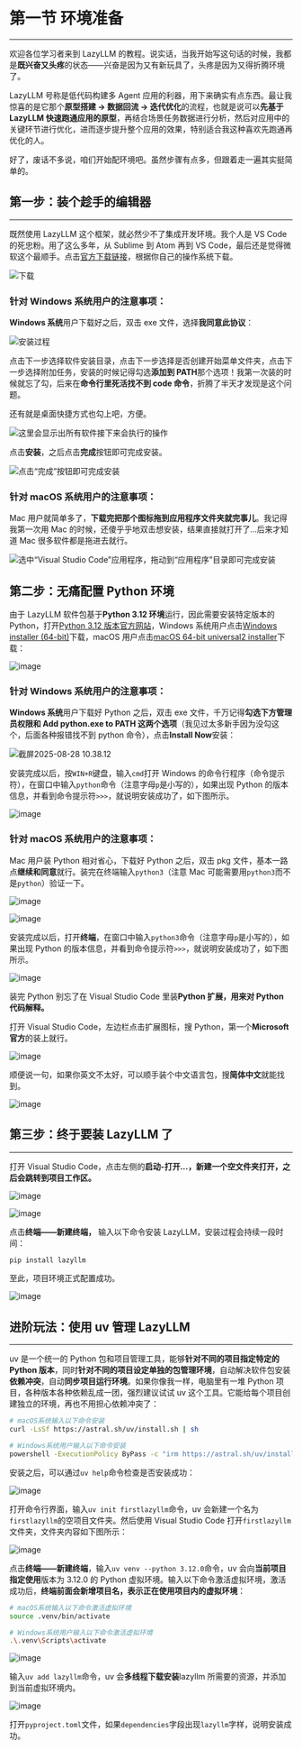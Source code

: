 # 第一节 环境准备

---

欢迎各位学习者来到 LazyLLM 的教程。说实话，当我开始写这句话的时候，我都是**既兴奋又头疼**的状态——兴奋是因为又有新玩具了，头疼是因为又得折腾环境了。

LazyLLM 号称是低代码构建多 Agent 应用的利器，用下来确实有点东西。最让我惊喜的是它那个**原型搭建 → 数据回流 → 迭代优化**的流程，也就是说可以**先基于 LazyLLM 快速跑通应用的原型**，再结合场景任务数据进行分析，然后对应用中的关键环节进行优化，进而逐步提升整个应用的效果，特别适合我这种喜欢先跑通再优化的人。

好了，废话不多说，咱们开始配环境吧。虽然步骤有点多，但跟着走一遍其实挺简单的。

## **第一步：装个趁手的编辑器**

---

既然使用 LazyLLM 这个框架，就必然少不了集成开发环境。我个人是 VS Code 的死忠粉。用了这么多年，从 Sublime 到 Atom 再到 VS Code，最后还是觉得微软这个最顺手。点击[官方下载链接](https://code.visualstudio.com/Download)，根据你自己的操作系统下载。

![下载](../assets/image-20250828083847-nakcxeo.png "Visual Studio Code官方下载")

### 针对 Windows 系统用户的注意事项：

**Windows 系统**用户下载好之后，双击 exe 文件，选择**我同意此协议**：

![安装过程](../assets/image-20250828084010-3yk22rq.png "Windows系统安装过程")

点击下一步选择软件安装目录，点击下一步选择是否创建开始菜单文件夹，点击下一步选择附加任务，安装的时候记得勾选**添加到 PATH**那个选项！我第一次装的时候就忘了勾，后来在**命令行里死活找不到 code 命令**，折腾了半天才发现是这个问题。

还有就是桌面快捷方式也勾上吧，方便。

![这里会显示出所有软件接下来会执行的操作](https://s2.loli.net/2025/02/20/KogicTb85Fqz12O.png)

点击**安装**，之后点击**完成**按钮即可完成安装。

![点击“完成”按钮即可完成安装](https://s2.loli.net/2025/02/20/pvYazVoE9R5GfPT.png)

### 针对 macOS 系统用户的注意事项：

Mac 用户就简单多了，**下载完把那个图标拖到应用程序文件夹就完事儿**。我记得我第一次用 Mac 的时候，还傻乎乎地双击想安装，结果直接就打开了...后来才知道 Mac 很多软件都是拖进去就行。

![选中“Visual Studio Code”应用程序，拖动到“应用程序”目录即可完成安装](https://s2.loli.net/2025/02/20/vfdHkUzFrR1KV9M.png)

## **第二步：无痛配置 Python 环境**

由于 LazyLLM 软件包基于**Python 3.12 环境**运行，因此需要安装特定版本的 Python，打开[Python 3.12 版本官方网站](https://www.python.org/downloads/release/python-3120/)，Windows 系统用户点击[Windows installer (64-bit)](https://www.python.org/ftp/python/3.12.0/python-3.12.0-amd64.exe)下载，macOS 用户点击[macOS 64-bit universal2 installer](https://www.python.org/ftp/python/3.12.0/python-3.12.0-macos11.pkg)下载：

![image](../assets/image-20250828103512-0e6j6eb.png "Python下载")

### 针对 Windows 系统用户的注意事项：

**Windows 系统**用户下载好 Python 之后，双击 exe 文件，千万记得**勾选下方管理员权限和 Add python.exe to PATH 这两个选项**（我见过太多新手因为没勾这个，后面各种报错找不到 python 命令），点击**Install Now**安装：

![截屏2025-08-28 10.38.12](../assets/截屏2025-08-28%2010.38.12-20250828104151-ufijvcf.png)

安装完成以后，按`WIN+R`键盘，输入`cmd`打开 Windows 的命令行程序（命令提示符），在窗口中输入`python`命令（注意字母`p`是小写的），如果出现 Python 的版本信息，并看到命令提示符`>>>`，就说明安装成功了，如下图所示。

![image](../assets/image-20250828104832-gkbr6ke.png)

### 针对 macOS 系统用户的注意事项：

Mac 用户装 Python 相对省心，下载好 Python 之后，双击 pkg 文件，基本一路点**继续和同意**就行。装完在终端输入`python3`（注意 Mac 可能需要用`python3`而不是`python`）验证一下。

![image](../assets/image-20250828104502-6ty6uah.png "macOS系统安装Python")

![image](../assets/image-20250828100227-g9eig3u.png "macOS系统安装Python")

安装完成以后，打开**终端**，在窗口中输入`python3`命令（注意字母`p`是小写的），如果出现 Python 的版本信息，并看到命令提示符`>>>`，就说明安装成功了，如下图所示。

![image](../assets/image-20250828100417-432h972.png)

装完 Python 别忘了在 Visual Studio Code 里装**Python 扩展，用来对 Python 代码解释。**

打开 Visual Studio Code，左边栏点击扩展图标，搜 Python，第一个**Microsoft 官方**的装上就行。

![image](../assets/image-20250828105955-dly3hej.png "安装Python解释器")

顺便说一句，如果你英文不太好，可以顺手装个中文语言包，搜**简体中文**就能找到。

![image](../assets/image-20250828110317-m8s5jvx.png "安装中文扩展")

## 第三步：**终于要装 LazyLLM 了**

---

打开 Visual Studio Code，点击左侧的**启动-打开...，新建一个空文件夹打开，之后会跳转到项目工作区。**

![image](../assets/image-20250828113035-wuarp3e.png "新建空项目")

![image](../assets/image-20250828113236-hx14wwn.png "项目工作区")

点击**终端——新建终端，** 输入以下命令安装 LazyLLM，安装过程会持续一段时间：

```bash
pip install lazyllm
```

至此，项目环境正式配置成功。

![image](../assets/image-20250828113132-c2c0or7.png)

## 进阶玩法：使用 uv 管理 LazyLLM

---

uv 是一个统一的 Python 包和项目管理工具，能够**针对不同的项目指定特定的 Python 版本**，同时**针对不同的项目设定单独的包管理环境**，自动解决软件包安装**依赖冲突**，自动**同步项目运行环境**。如果你像我一样，电脑里有一堆 Python 项目，各种版本各种依赖乱成一团，强烈建议试试 uv 这个工具。它能给每个项目创建独立的环境，再也不用担心依赖冲突了：

```bash
# macOS系统输入以下命令安装
curl -LsSf https://astral.sh/uv/install.sh | sh

# Windows系统用户输入以下命令安装
powershell -ExecutionPolicy ByPass -c "irm https://astral.sh/uv/install.ps1 | iex"
```

安装之后，可以通过`uv help`命令检查是否安装成功：

![image](../assets/image-20250828133423-7n7kw7v.png "uv安装")

打开命令行界面，输入`uv init firstlazyllm`命令，uv 会新建一个名为`firstlazyllm`的空项目文件夹。然后使用 Visual Studio Code 打开`firstlazyllm`文件夹，文件夹内容如下图所示：

![image](../assets/image-20250828113826-chouifi.png "uv管理项目文件")

点击**终端——新建终端**，输入`uv venv --python 3.12.0`命令，uv 会向**当前项目指定使用**版本为 3.12.0 的 Python 虚拟环境。输入以下命令激活虚拟环境，激活成功后，**终端前面会新增项目名，表示正在使用项目内的虚拟环境**：

```bash
# macOS系统输入以下命令激活虚拟环境
source .venv/bin/activate

# Windows系统用户输入以下命令激活虚拟环境
.\.venv\Scripts\activate
```

![image](../assets/image-20250828114526-f2kpba0.png "激活虚拟环境")

输入`uv add lazyllm`命令，uv 会**多线程下载安装**lazyllm 所需要的资源，并添加到当前虚拟环境内。

![image](../assets/image-20250828114824-y542bh2.png)

打开`pyproject.toml`文件，如果`dependencies`字段出现`lazyllm`字样，说明安装成功。

‍
